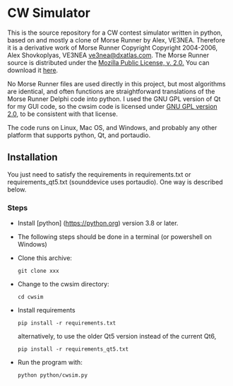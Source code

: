# CW Simulator

This is the source repository for a CW contest
simulator written in python, based on and mostly a clone of
Morse Runner by Alex, VE3NEA. Therefore it is a derivative work
of Morse Runner Copyright Copyright 2004-2006, Alex Shovkoplyas, VE3NEA
ve3nea@dxatlas.com.
The Morse Runner source
is distributed  under the [Mozilla Public
License, v. 2.0.](http://mozilla.org/MPL/2.0/)
You can download it
[here](https://github.com/VE3NEA/MorseRunner).

No Morse Runner
files are used directly in this project, but most algorithms are identical,
and often functions are straightforward
translations of the Morse Runner Delphi code
into python. I used
the GNU GPL version of Qt
for my GUI code, so the cwsim code is licensed under
[GNU GPL version
2.0](https://www.gnu.org/licenses/old-licenses/gpl-2.0.en.html), to
be consistent with that license.

The code runs on Linux, Mac OS, and Windows, and probably any
other platform that supports python, Qt, and portaudio.

## Installation

You just need to satisfy the
requirements in requirements.txt or requirements_qt5.txt
(sounddevice uses portaudio). One way is described below.

### Steps
- Install [python] (https://python.org) version 3.8 or later. 
- The following steps should be done in a terminal (or powershell on Windows)
- Clone this archive:

    `git clone xxx`
- Change to the cwsim directory:

  `cd cwsim`

- Install requirements

  `pip install -r requirements.txt`

   alternatively, to use the older Qt5 version instead of the current Qt6,

  `pip install -r requirements_qt5.txt`

- Run the program with:

  `python python/cwsim.py`
